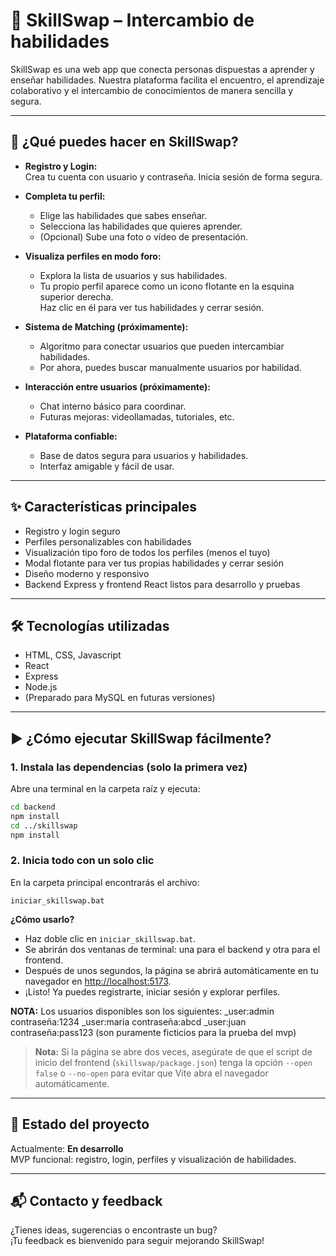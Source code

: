 # 📌 SkillSwap – Intercambio de habilidades

SkillSwap es una web app que conecta personas dispuestas a aprender y enseñar habilidades. Nuestra plataforma facilita el encuentro, el aprendizaje colaborativo y el intercambio de conocimientos de manera sencilla y segura.

---

## 🚀 ¿Qué puedes hacer en SkillSwap?

- **Registro y Login:**  
  Crea tu cuenta con usuario y contraseña. Inicia sesión de forma segura.

- **Completa tu perfil:**  
  - Elige las habilidades que sabes enseñar.
  - Selecciona las habilidades que quieres aprender.
  - (Opcional) Sube una foto o vídeo de presentación.

- **Visualiza perfiles en modo foro:**  
  - Explora la lista de usuarios y sus habilidades.
  - Tu propio perfil aparece como un icono flotante en la esquina superior derecha.  
    Haz clic en él para ver tus habilidades y cerrar sesión.

- **Sistema de Matching (próximamente):**  
  - Algoritmo para conectar usuarios que pueden intercambiar habilidades.
  - Por ahora, puedes buscar manualmente usuarios por habilidad.

- **Interacción entre usuarios (próximamente):**  
  - Chat interno básico para coordinar.
  - Futuras mejoras: videollamadas, tutoriales, etc.

- **Plataforma confiable:**  
  - Base de datos segura para usuarios y habilidades.
  - Interfaz amigable y fácil de usar.

---

## ✨ Características principales

- Registro y login seguro
- Perfiles personalizables con habilidades
- Visualización tipo foro de todos los perfiles (menos el tuyo)
- Modal flotante para ver tus propias habilidades y cerrar sesión
- Diseño moderno y responsivo
- Backend Express y frontend React listos para desarrollo y pruebas

---

## 🛠️ Tecnologías utilizadas

- HTML, CSS, Javascript
- React
- Express
- Node.js
- (Preparado para MySQL en futuras versiones)

---

## ▶️ ¿Cómo ejecutar SkillSwap fácilmente?

### 1. Instala las dependencias (solo la primera vez)

Abre una terminal en la carpeta raíz y ejecuta:

```sh
cd backend
npm install
cd ../skillswap
npm install
```

### 2. Inicia todo con un solo clic

En la carpeta principal encontrarás el archivo:

```
iniciar_skillswap.bat
```

**¿Cómo usarlo?**

- Haz doble clic en `iniciar_skillswap.bat`.
- Se abrirán dos ventanas de terminal: una para el backend y otra para el frontend.
- Después de unos segundos, la página se abrirá automáticamente en tu navegador en [http://localhost:5173](http://localhost:5173).
- ¡Listo! Ya puedes registrarte, iniciar sesión y explorar perfiles.

**NOTA:** Los usuarios disponibles son los siguientes:
_user:admin contraseña:1234
_user:maria contraseña:abcd
_user:juan contraseña:pass123
(son puramente ficticios para la prueba del mvp)

> **Nota:** Si la página se abre dos veces, asegúrate de que el script de inicio del frontend (`skillswap/package.json`) tenga la opción `--open false` o `--no-open` para evitar que Vite abra el navegador automáticamente.

---

## 📝 Estado del proyecto

Actualmente: **En desarrollo**  
MVP funcional: registro, login, perfiles y visualización de habilidades.

---

## 📬 Contacto y feedback

¿Tienes ideas, sugerencias o encontraste un bug?  
¡Tu feedback es bienvenido para seguir mejorando SkillSwap!
